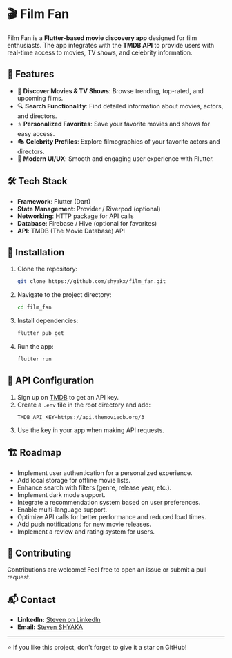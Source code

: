 # 🎬 Film Fan

Film Fan is a **Flutter-based movie discovery app** designed for film enthusiasts. The app integrates with the **TMDB API** to provide users with real-time access to movies, TV shows, and celebrity information.

## 🚀 Features

- 📌 **Discover Movies & TV Shows**: Browse trending, top-rated, and upcoming films.
- 🔍 **Search Functionality**: Find detailed information about movies, actors, and directors.
- ⭐ **Personalized Favorites**: Save your favorite movies and shows for easy access.
- 🎭 **Celebrity Profiles**: Explore filmographies of your favorite actors and directors.
- 🎨 **Modern UI/UX**: Smooth and engaging user experience with Flutter.

## 🛠️ Tech Stack

- **Framework**: Flutter (Dart)
- **State Management**: Provider / Riverpod (optional)
- **Networking**: HTTP package for API calls
- **Database**: Firebase / Hive (optional for favorites)
- **API**: TMDB (The Movie Database) API

## 📲 Installation

1. Clone the repository:
   ```bash
   git clone https://github.com/shyakx/film_fan.git
   ```
2. Navigate to the project directory:
   ```bash
   cd film_fan
   ```
3. Install dependencies:
   ```bash
   flutter pub get
   ```
4. Run the app:
   ```bash
   flutter run
   ```

## 🔑 API Configuration

1. Sign up on [TMDB](https://www.themoviedb.org/) to get an API key.
2. Create a `.env` file in the root directory and add:
   ```env
   TMDB_API_KEY=https://api.themoviedb.org/3
   ```
3. Use the key in your app when making API requests.

## 🏗️ Roadmap

- Implement user authentication for a personalized experience.
- Add local storage for offline movie lists.
- Enhance search with filters (genre, release year, etc.).
- Implement dark mode support.
- Integrate a recommendation system based on user preferences.
- Enable multi-language support.
- Optimize API calls for better performance and reduced load times.
- Add push notifications for new movie releases.
- Implement a review and rating system for users.

## 🤝 Contributing

Contributions are welcome! Feel free to open an issue or submit a pull request.

## 📬 Contact

- **LinkedIn:** [Steven on LinkedIn](https://www.linkedin.com/in/steven-shyaka-b0700a26a?utm_source=share&utm_campaign=share_via&utm_content=profile&utm_medium=ios_app)
- **Email:** [Steven SHYAKA](mailto\:shyakasteven2023@gmail.com.com)

---

⭐ If you like this project, don't forget to give it a star on GitHub!

